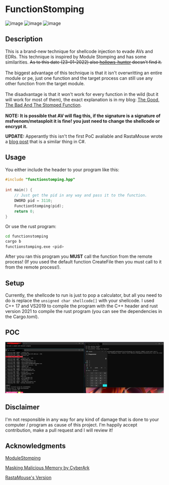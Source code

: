 # FunctionStomping

![image](https://img.shields.io/badge/C%2B%2B-00599C?style=for-the-badge&logo=c%2B%2B&logoColor=white) ![image](https://img.shields.io/badge/Rust-black?style=for-the-badge&logo=rust&logoColor=#E57324) ![image](https://img.shields.io/badge/Windows-0078D6?style=for-the-badge&logo=windows&logoColor=white)<br />

## Description

This is a brand-new technique for shellcode injection to evade AVs and EDRs. This technique is inspired by Module Stomping and has some similarities. <del>As to this date (23-01-2022) also [hollows-hunter](https://github.com/hasherezade/hollows_hunter) doesn't find it.</del><br /><br />
The biggest advantage of this technique is that it isn't overwritting an entire module or pe, just one function and the target process can still use any other function from the target module.<br /><br />
The disadvantage is that it won't work for every function in the wild (but it will work for most of them), the exact explanation is in my blog: [The Good, The Bad And The Stomped Function](https://idov31.github.io/2022-01-28-function-stomping/).<br /><br />
**NOTE: It is possible that AV will flag this, if the signature is a signature of msfvenom/metasploit it is fine! you just need to change the shellcode or encrypt it.**

**UPDATE:** Apperantly this isn't the first PoC avaliable and RastaMouse wrote a [blog post](https://offensivedefence.co.uk/posts/module-stomping/) that is a similar thing in C#.

## Usage

You either include the header to your program like this:

```cpp
#include "functionstomping.hpp"

int main() {
    // Just get the pid in any way and pass it to the function.
    DWORD pid = 3110;
    FunctionStomping(pid);
    return 0;
}
```

Or use the rust program:

```bash
cd functionstomping
cargo b
functionstomping.exe <pid>
```

After you ran this program you **MUST** call the function from the remote process! (If you used the default function CreateFile then you must call to it from the remote process!).

## Setup

Currently, the shellcode to run is just to pop a calculator, but all you need to do is replace the ```unsigned char shellcode[]``` with your shellcode. I used C++ 17 and VS2019 to compile the program with the C++ header and rust version 2021 to compile the rust program (you can see the dependencies in the Cargo.toml).

## POC

<img src="images/poc.png" />

## Disclaimer

I'm not responsible in any way for any kind of damage that is done to your computer / program as cause of this project. I'm happily accept contribution, make a pull request and I will review it!

## Acknowledgments

[ModuleStomping](https://github.com/countercept/ModuleStomping)

[Masking Malicious Memory by CyberArk](https://www.cyberark.com/resources/threat-research-blog/masking-malicious-memory-artifacts-part-iii-bypassing-defensive-scanners)

[RastaMouse's Version](https://offensivedefence.co.uk/posts/module-stomping/)
